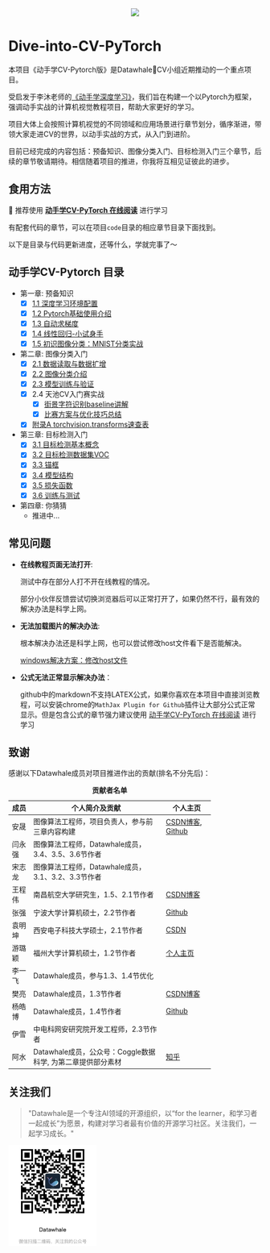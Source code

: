 
<div align=center>
<img src="https://raw.githubusercontent.com/datawhalechina/dive-into-cv-pytorch/master/markdown_imgs/whale_pytorch.jpg" width="250">
</div>

# Dive-into-CV-PyTorch

本项目《动手学CV-Pytorch版》是Datawhale:whale:CV小组近期推动的一个重点项目。

受启发于李沐老师的[《动手学深度学习》](https://zh.d2l.ai/)，我们旨在构建一个以Pytorch为框架，强调动手实战的计算机视觉教程项目，帮助大家更好的学习。

项目大体上会按照计算机视觉的不同领域和应用场景进行章节划分，循序渐进，带领大家走进CV的世界，以动手实战的方式，从入门到进阶。

目前已经完成的内容包括：预备知识、图像分类入门、目标检测入门三个章节，后续的章节敬请期待。相信随着项目的推进，你我将互相见证彼此的进步。

## 食用方法

:whale: 推荐使用 [**动手学CV-PyTorch 在线阅读**](https://datawhalechina.github.io/dive-into-cv-pytorch) 进行学习

有配套代码的章节，可以在项目`code`目录的相应章节目录下面找到。

以下是目录与代码更新进度，还等什么，学就完事了～

## 动手学CV-Pytorch 目录

* 第一章: 预备知识
    - [x] [1.1 深度学习环境配置](https://datawhalechina.github.io/dive-into-cv-pytorch/#/chapter01_preliminary_knowledge/1.1_environment_install/README.md)
    - [x] [1.2 Pytorch基础使用介绍](https://datawhalechina.github.io/dive-into-cv-pytorch/#/chapter01_preliminary_knowledge/1.2_pytorch_basic_usage_introduction/README.md)
    - [x] [1.3 自动求梯度](https://datawhalechina.github.io/dive-into-cv-pytorch/#/chapter01_preliminary_knowledge/1.3_automatic_gradient/README.md)
    - [x] [1.4 线性回归-小试身手](https://datawhalechina.github.io/dive-into-cv-pytorch/#/chapter01_preliminary_knowledge/1.4_linear_regression_pytorch/README.md)
    - [x] [1.5 初识图像分类：MNIST分类实战](https://datawhalechina.github.io/dive-into-cv-pytorch/#/chapter01_preliminary_knowledge/1.5_mnist_classification/README.md)

* 第二章: 图像分类入门
    - [x] [2.1 数据读取与数据扩增](https://datawhalechina.github.io/dive-into-cv-pytorch/#/chapter02_image_classification_introduction/2.1_dataloader_and_augmentation/README.md)
    - [x] [2.2 图像分类介绍](https://datawhalechina.github.io/dive-into-cv-pytorch/#/chapter02_image_classification_introduction/2.2_introduction_of_image_classification/README.md)
    - [x] [2.3 模型训练与验证](https://datawhalechina.github.io/dive-into-cv-pytorch/#/chapter02_image_classification_introduction/2.3_model_training_and_verification/README.md)
    - [x] 2.4 天池CV入门赛实战
        - [x] [街景字符识别baseline讲解](https://datawhalechina.github.io/dive-into-cv-pytorch/#/chapter02_image_classification_introduction/2.4_classification_action_SVHN/baseline.md)
        - [x] [比赛方案与优化技巧总结](https://datawhalechina.github.io/dive-into-cv-pytorch/#/chapter02_image_classification_introduction/2.4_classification_action_SVHN/ideas_and_tricks_summary.md)
    - [x] [附录A torchvision.transforms速查表](chapter02_image_classification_introduction/appendix/appendixA_data_augment.md)

* 第三章: 目标检测入门
    - [x] [3.1 目标检测基本概念](https://datawhalechina.github.io/dive-into-cv-pytorch/#/chapter03_object_detection_introduction/3_1.md)
    - [x] [3.2 目标检测数据集VOC](https://datawhalechina.github.io/dive-into-cv-pytorch/#/chapter03_object_detection_introduction/3_2.md)
    - [x] [3.3 锚框](https://datawhalechina.github.io/dive-into-cv-pytorch/#/chapter03_object_detection_introduction/3_3.md)
    - [x] [3.4 模型结构](https://datawhalechina.github.io/dive-into-cv-pytorch/#/chapter03_object_detection_introduction/3_4.md)
    - [x] [3.5 损失函数](https://datawhalechina.github.io/dive-into-cv-pytorch/#/chapter03_object_detection_introduction/3_5.md)
    - [x] [3.6 训练与测试](https://datawhalechina.github.io/dive-into-cv-pytorch/#/chapter03_object_detection_introduction/3_6.md)

* 第四章: 你猜猜
    - 推进中...


## 常见问题

- **在线教程页面无法打开**: 

    测试中存在部分人打不开在线教程的情况。

    部分小伙伴反馈尝试切换浏览器后可以正常打开了，如果仍然不行，最有效的解决办法是科学上网。

- **无法加载图片的解决办法**: 

    根本解决办法还是科学上网，也可以尝试修改host文件看下是否能解决。

    [windows解决方案：修改host文件](https://blog.csdn.net/u011583927/article/details/104384169)

- **公式无法正常显示解决办法**：

    github中的markdown不支持LATEX公式，如果你喜欢在本项目中直接浏览教程，可以安装chrome的`MathJax Plugin for Github`插件让大部分公式正常显示。但是包含公式的章节强力建议使用 [动手学CV-PyTorch 在线阅读](https://datawhalechina.github.io/dive-into-cv-pytorch) 进行学习


## 致谢

感谢以下Datawhale成员对项目推进作出的贡献(排名不分先后)：

<table align="center" style="width:80%;">
  <caption><b>贡献者名单</b></caption>
<thead>
  <tr>
    <th>成员</th>
    <th>个人简介及贡献</th>
    <th>个人主页</th>
  </tr>
</thead>
<tbody>
  <tr>
    <td><span style="font-weight:normal;font-style:normal;text-decoration:none">安晟</span></td>
    <td><span style="font-weight:normal;font-style:normal;text-decoration:none">图像算法工程师，项目负责人，参与前三章内容构建 </td>
    <td><a href="https://blog.csdn.net/u011583927">CSDN博客</a>,   <a href="https://github.com/monkeyDemon">Github</a></td>
  </tr>
  <tr>
    <td><span style="font-weight:normal;font-style:normal;text-decoration:none">闫永强</span></td>
    <td><span style="font-weight:normal;font-style:normal;text-decoration:none">图像算法工程师，Datawhale成员，3.4、3.5、3.6节作者</td>
    <td> </td>
  </tr>
  <tr>
    <td><span style="font-weight:normal;font-style:normal;text-decoration:none">宋志龙</span></td>
    <td><span style="font-weight:normal;font-style:normal;text-decoration:none">图像算法工程师，Datawhale成员，3.1、3.2、3.3节作者</td>
    <td> </td>
  </tr>
  <tr>
    <td><span style="font-weight:normal;font-style:normal;text-decoration:none">王程伟</span></td>
    <td><span style="font-weight:normal;font-style:normal;text-decoration:none">南昌航空大学研究生，1.5、2.1节作者</td>
    <td><a href="https://blog.csdn.net/weixin_40647819">CSDN博客</a></td>
  </tr>
  <tr>
    <td><span style="font-weight:normal;font-style:normal;text-decoration:none">张强</span></td>
    <td><span style="font-weight:normal;font-style:normal;text-decoration:none">宁波大学计算机硕士，2.2节作者</td>
    <td><a href="https://github.com/QiangZiBro">Github</a></td>
  </tr>
  <tr>
    <td><span style="font-weight:normal;font-style:normal;text-decoration:none">袁明坤</span></td>
    <td><span style="font-weight:normal;font-style:normal;text-decoration:none">西安电子科技大学硕士，2.1节作者</td>
    <td><a href="https://blog.csdn.net/my_kun?spm=1011.2124.3001.5113">CSDN</a></td>
  </tr>
  <tr>
    <td><span style="font-weight:normal;font-style:normal;text-decoration:none">游璐颖</span></td>
    <td><span style="font-weight:normal;font-style:normal;text-decoration:none">福州大学计算机硕士，1.2节作者</td>
    <td><a href="yluy.gitee.io">个人主页</a></td>
  </tr>
  <tr>
    <td><span style="font-weight:normal;font-style:normal;text-decoration:none">李一飞</span></td>
    <td><span style="font-weight:normal;font-style:normal;text-decoration:none">Datawhale成员，参与1.3、1.4节优化</td>
  </tr>
  <tr>
    <td><span style="font-weight:normal;font-style:normal;text-decoration:none">樊亮</span></td>
    <td><span style="font-weight:normal;font-style:normal;text-decoration:none">Datawhale成员，1.3节作者</span></td>
    <td><a href="https://blog.csdn.net/OuDiShenmiss">CSDN博客</a></td>
  </tr>
  <tr>
    <td><span style="font-weight:normal;font-style:normal;text-decoration:none">杨皓博</span></td>
    <td><span style="font-weight:normal;font-style:normal;text-decoration:none">Datawhale成员，1.4节作者</span></td>
    <td><a href="https://github.com/Dulpyanghaobo">Github</a></td>
  </tr>
  <tr>
    <td><span style="font-weight:normal;font-style:normal;text-decoration:none">伊雪</span></td>
    <td><span style="font-weight:normal;font-style:normal;text-decoration:none">中电科网安研究院开发工程师，2.3节作者</span></td>
    <td> </td>
  </tr>
  <tr>
    <td>阿水</td>
    <td><span style="font-weight:normal;font-style:normal;text-decoration:none">Datawhale成员，公众号：Coggle数据科学, 为第二章提供部分素材 </td>
    <td><a href="https://www.zhihu.com/people/finlayliu">知乎</a></td>
  </tr>
</tbody>
</table> 


## 关注我们

> "Datawhale是一个专注AI领域的开源组织，以“for the learner，和学习者一起成长”为愿景，构建对学习者最有价值的开源学习社区。关注我们，一起学习成长。"

<img src="https://raw.githubusercontent.com/datawhalechina/dive-into-cv-pytorch/master/markdown_imgs/datawhale_qrcode.jpeg" width="175" height= "200">
